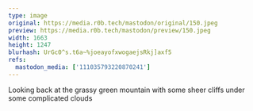 ```yaml
---
type: image
original: https://media.r0b.tech/mastodon/original/150.jpeg
preview: https://media.r0b.tech/mastodon/preview/150.jpeg
width: 1663
height: 1247
blurhash: UrGc0^s.t6a~%joeayofxwogaejsRkj]axf5
refs:
  mastodon_media: ['111035793220870241']
---
```


Looking back at the grassy green mountain with some sheer cliffs under some complicated clouds
